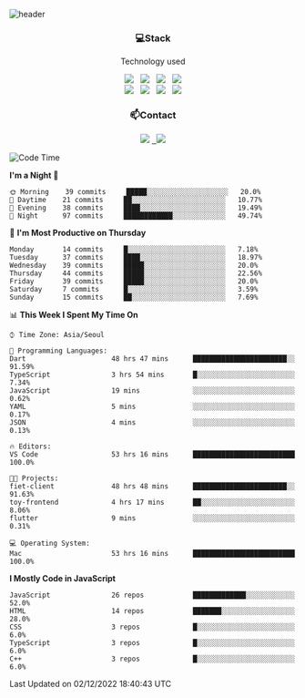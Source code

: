 ![header](https://capsule-render.vercel.app/api?type=waving&color=gradient&height=200&text=Che-ri&fontAlign=70&fontAlignY=40&animation=twinkling)

<h3 align="center">💻Stack</h3>
<p align="center">Technology used</p>
<div align="center"><img src="https://img.shields.io/badge/HTML5-e74c3c?style=flat-square&logo=HTML5&logoColor=white"></img> &nbsp <img src="https://img.shields.io/badge/CSS3-0A84FF?style=flat-square&logo=CSS3&logoColor=white"></img> &nbsp <img src="https://img.shields.io/badge/tailwind%2Dcss-06B6D4?style=flat-square&logo=tailwindcss&logoColor=white"/></a> &nbsp <img src="https://img.shields.io/badge/styled%2Dcomponents-DB7093?style=flat-square&logo=styled%2Dcomponents&logoColor=white"/></a>
<br><img src="https://img.shields.io/badge/JavaScript-FFCD11?style=flat-square&logo=JavaScript&logoColor=white"></img> &nbsp <img src="https://img.shields.io/badge/React-00BCF6?style=flat-square&logo=React&logoColor=white"></img> &nbsp <img src="https://img.shields.io/badge/Redux-764ABC?style=flat-square&logo=Redux&logoColor=white"/> &nbsp <img src="https://img.shields.io/badge/Zustand-582D3E?style=flat-square&logo=Zustand&logoColor=white"/></a></div> 

<h3 align="center">📫Contact</h3>
<div align="center"><a href="https://cheri.tistory.com/"><img src="https://img.shields.io/badge/Cheri-AD29B6?style=flat-square&logo=Tidal&logoColor=white"/></a> <a href="rnjs1135@gmail.com"> &nbsp <img src="https://img.shields.io/badge/Gmail-EA4335?style=flat-square&logo=Gmail&logoColor=white"/></a></div>

<!--START_SECTION:waka-->
![Code Time](http://img.shields.io/badge/Code%20Time-1%2C883%20hrs%2030%20mins-blue)

**I'm a Night 🦉** 

```text
🌞 Morning    39 commits     █████░░░░░░░░░░░░░░░░░░░░   20.0% 
🌆 Daytime    21 commits     ██░░░░░░░░░░░░░░░░░░░░░░░   10.77% 
🌃 Evening    38 commits     ████░░░░░░░░░░░░░░░░░░░░░   19.49% 
🌙 Night      97 commits     ████████████░░░░░░░░░░░░░   49.74%

```
📅 **I'm Most Productive on Thursday** 

```text
Monday       14 commits     █░░░░░░░░░░░░░░░░░░░░░░░░   7.18% 
Tuesday      37 commits     ████░░░░░░░░░░░░░░░░░░░░░   18.97% 
Wednesday    39 commits     █████░░░░░░░░░░░░░░░░░░░░   20.0% 
Thursday     44 commits     █████░░░░░░░░░░░░░░░░░░░░   22.56% 
Friday       39 commits     █████░░░░░░░░░░░░░░░░░░░░   20.0% 
Saturday     7 commits      █░░░░░░░░░░░░░░░░░░░░░░░░   3.59% 
Sunday       15 commits     ██░░░░░░░░░░░░░░░░░░░░░░░   7.69%

```


📊 **This Week I Spent My Time On** 

```text
⌚︎ Time Zone: Asia/Seoul

💬 Programming Languages: 
Dart                     48 hrs 47 mins      ███████████████████████░░   91.59% 
TypeScript               3 hrs 54 mins       █░░░░░░░░░░░░░░░░░░░░░░░░   7.34% 
JavaScript               19 mins             ░░░░░░░░░░░░░░░░░░░░░░░░░   0.62% 
YAML                     5 mins              ░░░░░░░░░░░░░░░░░░░░░░░░░   0.17% 
JSON                     4 mins              ░░░░░░░░░░░░░░░░░░░░░░░░░   0.13%

🔥 Editors: 
VS Code                  53 hrs 16 mins      █████████████████████████   100.0%

🐱‍💻 Projects: 
fiet-client              48 hrs 48 mins      ███████████████████████░░   91.63% 
toy-frontend             4 hrs 17 mins       ██░░░░░░░░░░░░░░░░░░░░░░░   8.06% 
flutter                  9 mins              ░░░░░░░░░░░░░░░░░░░░░░░░░   0.31%

💻 Operating System: 
Mac                      53 hrs 16 mins      █████████████████████████   100.0%

```

**I Mostly Code in JavaScript** 

```text
JavaScript               26 repos            █████████████░░░░░░░░░░░░   52.0% 
HTML                     14 repos            ███████░░░░░░░░░░░░░░░░░░   28.0% 
CSS                      3 repos             █░░░░░░░░░░░░░░░░░░░░░░░░   6.0% 
TypeScript               3 repos             █░░░░░░░░░░░░░░░░░░░░░░░░   6.0% 
C++                      3 repos             █░░░░░░░░░░░░░░░░░░░░░░░░   6.0%

```



 Last Updated on 02/12/2022 18:40:43 UTC
<!--END_SECTION:waka-->
